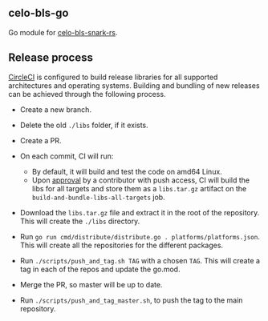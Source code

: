 celo-bls-go
-----------

Go module for [celo-bls-snark-rs](https://github.com/celo-org/celo-bls-snark-rs/).

## Release process

[CircleCI] is configured to build release libraries for all supported architectures and operating
systems. Building and bundling of new releases can be achieved through the following process.

* Create a new branch.
* Delete the old `./libs` folder, if it exists.
* Create a PR.
* On each commit, CI will run:
    * By default, it will build and test the code on amd64 Linux.
    * Upon [approval] by a contributor with push access, CI will build the libs for all targets and store them as a `libs.tar.gz` artifact on the `build-and-bundle-libs-all-targets` job.

* Download the `libs.tar.gz` file and extract it in the root of the repository. This will create the `./libs` directory.
* Run `go run cmd/distribute/distribute.go . platforms/platforms.json`. This will create all the repositories for the different packages.
* Run `./scripts/push_and_tag.sh TAG` with a chosen `TAG`. This will create a tag in each of the repos and update the go.mod.
* Merge the PR, so master will be up to date.
* Run `./scripts/push_and_tag_master.sh`, to push the tag to the main repository.

[CircleCI]: https://app.circleci.com/pipelines/github/celo-org/celo-bls-go
[approval]: https://circleci.com/docs/2.0/workflows/#holding-a-workflow-for-a-manual-approval
